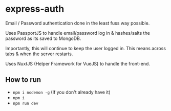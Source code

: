 # express-auth

Email / Password authentication done in the least fuss way possible.

Uses PassportJS to handle email/password log in & hashes/salts the password as its saved to MongoDB.

Importantly, this will continue to keep the user logged in. This means across tabs & when the server restarts.

Uses NuxtJS (Helper Framework for VueJS) to handle the front-end.

## How to run
- `npm i nodemon -g` (If you don't already have it)
- `npm i`
- `npm run dev`
